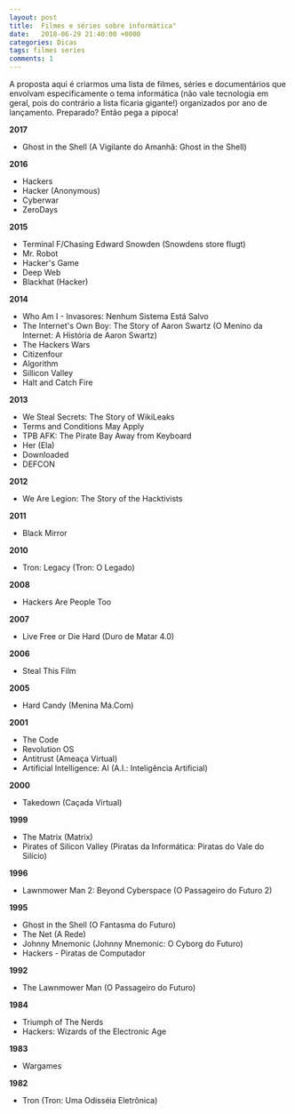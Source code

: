 ```yaml
---
layout: post
title:  Filmes e séries sobre informática"
date:   2018-06-29 21:40:00 +0000
categories: Dicas
tags: filmes series
comments: 1
---
```


A proposta aqui é criarmos uma lista de filmes, séries e documentários que envolvam especificamente o tema informática (não vale tecnologia em geral, pois do contrário a lista ficaria gigante!) organizados por ano de lançamento. Preparado? Então pega a pipoca!

**2017**

-   Ghost in the Shell (A Vigilante do Amanhã: Ghost in the Shell)

**2016**

-   Hackers
-   Hacker (Anonymous)
-   Cyberwar
-   ZeroDays

**2015**

-   Terminal F/Chasing Edward Snowden (Snowdens store flugt)
-   Mr. Robot
-   Hacker's Game
-   Deep Web
-   Blackhat (Hacker)

**2014**

-   Who Am I - Invasores: Nenhum Sistema Está Salvo
-   The Internet's Own Boy: The Story of Aaron Swartz (O Menino da Internet: A História de Aaron Swartz)
-   The Hackers Wars
-   Citizenfour
-   Algorithm
-   Sillicon Valley
-   Halt and Catch Fire

**2013**

-   We Steal Secrets: The Story of WikiLeaks
-   Terms and Conditions May Apply
-   TPB AFK: The Pirate Bay Away from Keyboard
-   Her (Ela)
-   Downloaded
-   DEFCON

**2012**

-   We Are Legion: The Story of the Hacktivists

**2011**

-   Black Mirror

**2010**

-   Tron: Legacy (Tron: O Legado)

**2008**

-   Hackers Are People Too

**2007**

-   Live Free or Die Hard (Duro de Matar 4.0)

**2006**

-   Steal This Film

**2005**

-   Hard Candy (Menina Má.Com)

**2001**

-   The Code
-   Revolution OS
-   Antitrust (Ameaça Virtual)
-   Artificial Intelligence: AI (A.I.: Inteligência Artificial)

**2000**

-   Takedown (Caçada Virtual)

**1999**

-   The Matrix (Matrix)
-   Pirates of Silicon Valley (Piratas da Informática: Piratas do Vale do Silício)

**1996**

-   Lawnmower Man 2: Beyond Cyberspace (O Passageiro do Futuro 2)

**1995**

-   Ghost in the Shell (O Fantasma do Futuro)
-   The Net (A Rede)
-   Johnny Mnemonic (Johnny Mnemonic: O Cyborg do Futuro)
-   Hackers - Piratas de Computador

**1992**

-   The Lawnmower Man (O Passageiro do Futuro)

**1984**

-   Triumph of The Nerds
-   Hackers: Wizards of the Electronic Age

**1983**

-   Wargames

**1982**

-   Tron (Tron: Uma Odisséia Eletrônica)
